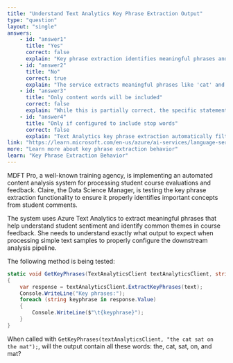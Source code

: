 ```yaml
---
title: "Understand Text Analytics Key Phrase Extraction Output"
type: "question"
layout: "single"
answers:
    - id: "answer1"
      title: "Yes"
      correct: false
      explain: "Key phrase extraction identifies meaningful phrases and concepts, not individual common words like 'the', 'on', or 'sat' which are typically filtered out as stop words."
    - id: "answer2"
      title: "No"
      correct: true
      explain: "The service extracts meaningful phrases like 'cat' and 'mat' but excludes common stop words such as 'the', 'on', and 'sat' that don't carry significant semantic meaning."
    - id: "answer3"
      title: "Only content words will be included"
      correct: false
      explain: "While this is partially correct, the specific statement asks about all the listed words including stop words, making this answer incomplete."
    - id: "answer4"
      title: "Only if configured to include stop words"
      correct: false
      explain: "Text Analytics key phrase extraction automatically filters stop words and doesn't have a configuration option to include them in the output."
link: "https://learn.microsoft.com/en-us/azure/ai-services/language-service/key-phrase-extraction/overview"
more: "Learn more about key phrase extraction behavior"
learn: "Key Phrase Extraction Behavior"
---
```


MDFT Pro, a well-known training agency, is implementing an automated content analysis system for processing student course evaluations and feedback. Claire, the Data Science Manager, is testing the key phrase extraction functionality to ensure it properly identifies important concepts from student comments. 

The system uses Azure Text Analytics to extract meaningful phrases that help understand student sentiment and identify common themes in course feedback. She needs to understand exactly what output to expect when processing simple text samples to properly configure the downstream analysis pipeline.

The following method is being tested:

```csharp
static void GetKeyPhrases(TextAnalyticsClient textAnalyticsClient, string text)
{
    var response = textAnalyticsClient.ExtractKeyPhrases(text);
    Console.WriteLine("Key phrases:");
    foreach (string keyphrase in response.Value)
    {
        Console.WriteLine($"\t{keyphrase}");
    }
}
```

When called with `GetKeyPhrases(textAnalyticsClient, "the cat sat on the mat");`, will the output contain all these words: the, cat, sat, on, and mat?

